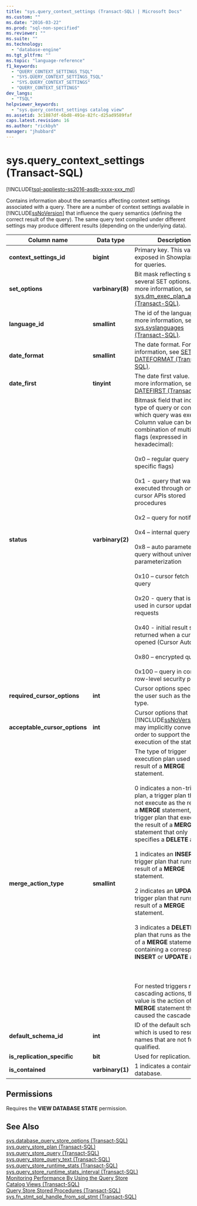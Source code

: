 ```yaml
---
title: "sys.query_context_settings (Transact-SQL) | Microsoft Docs"
ms.custom: ""
ms.date: "2016-03-22"
ms.prod: "sql-non-specified"
ms.reviewer: ""
ms.suite: ""
ms.technology: 
  - "database-engine"
ms.tgt_pltfrm: ""
ms.topic: "language-reference"
f1_keywords: 
  - "QUERY_CONTEXT_SETTINGS_TSQL"
  - "SYS.QUERY_CONTEXT_SETTINGS_TSQL"
  - "SYS.QUERY_CONTEXT_SETTINGS"
  - "QUERY_CONTEXT_SETTINGS"
dev_langs: 
  - "TSQL"
helpviewer_keywords: 
  - "sys.query_context_settings catalog view"
ms.assetid: 3c1887df-6bd8-491e-82fc-d25ad9589faf
caps.latest.revision: 16
ms.author: "rickbyh"
manager: "jhubbard"
---
```

# sys.query_context_settings (Transact-SQL)
[!INCLUDE[tsql-appliesto-ss2016-asdb-xxxx-xxx_md](../../../a9notintoc/includes/tsql-appliesto-ss2016-asdb-xxxx-xxx-md.md)]

  Contains  information about the semantics affecting context settings associated with a query. There are a number of context settings available in [!INCLUDE[ssNoVersion](../../../a9notintoc/includes/ssnoversion-md.md)] that influence the query semantics (defining the correct result of the query). The same query text compiled under different settings may produce different results (depending on the underlying data).  
  
|Column name|Data type|Description|  
|-----------------|---------------|-----------------|  
|**context_settings_id**|**bigint**|Primary key. This value is exposed in Showplan XML for queries.|  
|**set_options**|**varbinary(8)**|Bit mask reflecting state of several SET options. For more information, see [sys.dm_exec_plan_attributes &#40;Transact-SQL&#41;](../../../relational-databases/reference/system-dynamic-management-views/sys.dm-exec-plan-attributes-transact-sql.md).|  
|**language_id**|**smallint**|The id of the language. For more information, see [sys.syslanguages &#40;Transact-SQL&#41;](../../../relational-databases/reference/system-compatibility-views/sys.syslanguages-transact-sql.md).|  
|**date_format**|**smallint**|The date format. For more information, see [SET DATEFORMAT &#40;Transact-SQL&#41;](../../../t-sql/statements/set-dateformat-transact-sql.md).|  
|**date_first**|**tinyint**|The date first value. For more information, see [SET DATEFIRST &#40;Transact-SQL&#41;](../../../t-sql/statements/set-datefirst-transact-sql.md).|  
|**status**|**varbinary(2)**|Bitmask field that indicates type of query or context in which query was executed. <br />Column value can be combination of multiple flags (expressed in hexadecimal):<br /><br /> 0x0 – regular query (no specific flags)<br /><br /> 0x1 - query that was executed through one of the cursor APIs stored procedures<br /><br /> 0x2 – query for notification<br /><br /> 0x4 – internal query<br /><br /> 0x8 – auto parameterized query without universal parameterization<br /><br /> 0x10 – cursor fetch refresh query<br /><br /> 0x20 - query that is being used in cursor update requests<br /><br /> 0x40 - initial result set is returned when a cursor is opened (Cursor Auto Fetch)<br /><br /> 0x80 – encrypted query<br /><br /> 0x100 – query in context of row-level security predicate|  
|**required_cursor_options**|**int**|Cursor options specified by the user such as the cursor type.|  
|**acceptable_cursor_options**|**int**|Cursor options that [!INCLUDE[ssNoVersion](../../../a9notintoc/includes/ssnoversion-md.md)] may implicitly convert to in order to support the execution of the statement.|  
|**merge_action_type**|**smallint**|The type of trigger execution plan used as the result of a **MERGE** statement.<br /><br /> 0 indicates a non-trigger plan, a trigger plan that does not execute as the result of a **MERGE** statement, or a trigger plan that executes as the result of a **MERGE** statement that only specifies a **DELETE** action.<br /><br /> 1 indicates an **INSERT** trigger plan that runs as the result of a **MERGE** statement.<br /><br /> 2 indicates an **UPDATE** trigger plan that runs as the result of a **MERGE** statement.<br /><br /> 3 indicates a **DELETE** trigger plan that runs as the result of a **MERGE** statement containing a corresponding **INSERT** or **UPDATE** action.<br /><br /> <br /><br /> For nested triggers run by cascading actions, this value is the action of the **MERGE** statement that caused the cascade.|  
|**default_schema_id**|**int**|ID of the default schema, which is used to resolve names that are not fully qualified.|  
|**is_replication_specific**|**bit**|Used for replication.|  
|**is_contained**|**varbinary(1)**|1 indicates a contained database.|  
  
## Permissions  
 Requires the **VIEW DATABASE STATE** permission.  
  
## See Also  
 [sys.database_query_store_options &#40;Transact-SQL&#41;](../../../relational-databases/reference/system-catalog-views/sys.database-query-store-options-transact-sql.md)   
 [sys.query_store_plan &#40;Transact-SQL&#41;](../../../relational-databases/reference/system-catalog-views/sys.query-store-plan-transact-sql.md)   
 [sys.query_store_query &#40;Transact-SQL&#41;](../../../relational-databases/reference/system-catalog-views/sys.query-store-query-transact-sql.md)   
 [sys.query_store_query_text &#40;Transact-SQL&#41;](../../../relational-databases/reference/system-catalog-views/sys.query-store-query-text-transact-sql.md)   
 [sys.query_store_runtime_stats &#40;Transact-SQL&#41;](../../../relational-databases/reference/system-catalog-views/sys.query-store-runtime-stats-transact-sql.md)   
 [sys.query_store_runtime_stats_interval &#40;Transact-SQL&#41;](../../../relational-databases/reference/system-catalog-views/sys.query-store-runtime-stats-interval-transact-sql.md)   
 [Monitoring Performance By Using the Query Store](../../../relational-databases/performance/monitoring-performance-by-using-the-query-store.md)   
 [Catalog Views &#40;Transact-SQL&#41;](../../../relational-databases/reference/system-catalog-views/catalog-views-transact-sql.md)   
 [Query Store Stored Procedures &#40;Transact-SQL&#41;](../../../relational-databases/reference/system-stored-procedures/query-store-stored-procedures-transact-sql.md)   
 [sys.fn_stmt_sql_handle_from_sql_stmt &#40;Transact-SQL&#41;](../../../relational-databases/reference/system-functions/sys.fn-stmt-sql-handle-from-sql-stmt-transact-sql.md)  
  
  